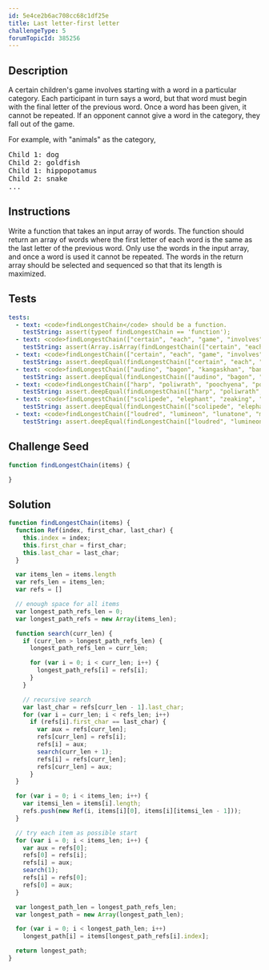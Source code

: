 ```yaml
---
id: 5e4ce2b6ac708cc68c1df25e
title: Last letter-first letter
challengeType: 5
forumTopicId: 385256
---
```


## Description

<section id='description'>

A certain children's game involves starting with a word in a particular category. Each participant in turn says a word, but that word must begin with the final letter of the previous word. Once a word has been given, it cannot be repeated. If an opponent cannot give a word in the category, they fall out of the game.

For example, with "animals" as the category,

<pre>Child 1: dog
Child 2: goldfish
Child 1: hippopotamus
Child 2: snake
...
</pre>

</section>

## Instructions

<section id='instructions'>

Write a function that takes an input array of words. The function should return an array of words where the first letter of each word is the same as the last letter of the previous word. Only use the words in the input array, and once a word is used it cannot be repeated. The words in the return array should be selected and sequenced so that that its length is maximized.

</section>

## Tests

<section id='tests'>

```yml
tests:
  - text: <code>findLongestChain</code> should be a function.
    testString: assert(typeof findLongestChain == 'function');
  - text: <code>findLongestChain(["certain", "each", "game", "involves", "starting", "with", "word"])</code> should return an array.
    testString: assert(Array.isArray(findLongestChain(["certain", "each", "game", "involves", "starting", "with", "word"])));
  - text: <code>findLongestChain(["certain", "each", "game", "involves", "starting", "with", "word"])</code> should return <code>["involves", "starting", "game", "each"]</code>.
    testString: assert.deepEqual(findLongestChain(["certain", "each", "game", "involves", "starting", "with", "word"]), ['involves', 'starting', 'game', 'each']);
  - text: <code>findLongestChain(["audino", "bagon", "kangaskhan", "banette", "bidoof", "braviary", "exeggcute", "yamask"])</code> should return <code>["braviary", "yamask", "kangaskhan"]</code>
    testString: assert.deepEqual(findLongestChain(["audino", "bagon", "kangaskhan", "banette", "bidoof", "braviary", "exeggcute", "yamask"]), ['braviary', 'yamask', 'kangaskhan']);
  - text: <code>findLongestChain(["harp", "poliwrath", "poochyena", "porygon2", "porygonz", "archana"])</code> should return <code>["poliwrath", "harp", "poochyena", "archana"]</code>.
    testString: assert.deepEqual(findLongestChain(["harp", "poliwrath", "poochyena", "porygon2", "porygonz", "archana"]), ['poliwrath', 'harp', 'poochyena', 'archana']);
  - text: <code>findLongestChain(["scolipede", "elephant", "zeaking", "sealeo", "silcoon", "tigers"])</code> should return <code>["scolipede", "elephant", "tigers", "sealeo"]</code>.
    testString: assert.deepEqual(findLongestChain(["scolipede", "elephant", "zeaking", "sealeo", "silcoon", "tigers"]), ['scolipede', 'elephant', 'tigers', 'sealeo']);
  - text: <code>findLongestChain(["loudred", "lumineon", "lunatone", "machamp", "magnezone", "nosepass", "petilil", "pidgeotto", "pikachu"])</code> should return <code>["machamp", "petilil", "lumineon", "nosepass"]</code>.
    testString: assert.deepEqual(findLongestChain(["loudred", "lumineon", "lunatone", "machamp", "magnezone", "nosepass", "petilil", "pidgeotto", "pikachu"]), ['machamp', 'petilil', 'lumineon', 'nosepass']);
```

</section>

## Challenge Seed

<section id='challengeSeed'>

<div id='js-seed'>

```js
function findLongestChain(items) {

}
```

</div>

</section>

## Solution

<section id='solution'>

```js
function findLongestChain(items) {
  function Ref(index, first_char, last_char) {
    this.index = index;
    this.first_char = first_char;
    this.last_char = last_char;
  }

  var items_len = items.length
  var refs_len = items_len;
  var refs = []

  // enough space for all items
  var longest_path_refs_len = 0;
  var longest_path_refs = new Array(items_len);

  function search(curr_len) {
    if (curr_len > longest_path_refs_len) {
      longest_path_refs_len = curr_len;

      for (var i = 0; i < curr_len; i++) {
        longest_path_refs[i] = refs[i];
      }
    }

    // recursive search
    var last_char = refs[curr_len - 1].last_char;
    for (var i = curr_len; i < refs_len; i++)
      if (refs[i].first_char == last_char) {
        var aux = refs[curr_len];
        refs[curr_len] = refs[i];
        refs[i] = aux;
        search(curr_len + 1);
        refs[i] = refs[curr_len];
        refs[curr_len] = aux;
      }
  }

  for (var i = 0; i < items_len; i++) {
    var itemsi_len = items[i].length;
    refs.push(new Ref(i, items[i][0], items[i][itemsi_len - 1]));
  }

  // try each item as possible start
  for (var i = 0; i < items_len; i++) {
    var aux = refs[0];
    refs[0] = refs[i];
    refs[i] = aux;
    search(1);
    refs[i] = refs[0];
    refs[0] = aux;
  }

  var longest_path_len = longest_path_refs_len;
  var longest_path = new Array(longest_path_len);

  for (var i = 0; i < longest_path_len; i++)
    longest_path[i] = items[longest_path_refs[i].index];

  return longest_path;
}
```

</section>
